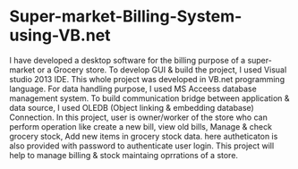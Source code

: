 # Super-market-Billing-System-using-VB.net
I have developed a desktop software for the billing purpose of a super-market or a Grocery store. To develop GUI & build the project, I used Visual studio 2013 IDE. This whole project was developed in VB.net programming language. For data handling purpose, I used MS Acceess database management system. To build communication bridge between application & data source, I used OLEDB (Object linking & embedding database) Connection.
In this project, user is owner/worker of the store who can perform operation like create a new bill, view old bills, Manage & check grocery stock, Add new items in grocery stock data. here autheticaton is also provided with password to authenticate user login. This project will help to manage billing & stock maintaing oprrations of a store.
